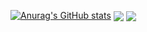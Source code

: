 [![Anurag's GitHub stats](https://github-readme-stats.vercel.app/api?username=aprunge)](https://github.com/anuraghazra/github-readme-stats)
<img align="center" src="https://github-readme-stats.vercel.app/api/top-langs/?username=atlasc0r3&exclude_repo=aprunge.github.io&layout=compact&theme=cobalt" />
<img align="center" src="https://github-readme-stats.vercel.app/api?username=aprunge&show_icons=true&theme=cobalt" />
